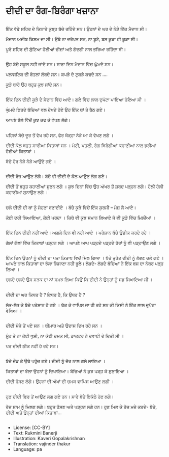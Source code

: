 # ਦੀਦੀ ਦਾ ਰੰਗ-ਬਿਰੰਗਾ ਖਜ਼ਾਨਾ

##
ਇੱਕ ਵੱਡੇ ਸ਼ਹਿਰ ਦੇ ਕਿਨਾਰੇ ਕੁਝ੍ਹ ਬੱਚੇ ਰਹਿੰਦੇ ਸਨ। ਉਹਨਾਂ ਦੇ ਘਰ ਦੇ ਨੇੜੇ ਇੱਕ ਮੈਦਾਨ ਸੀ।

ਮੈਦਾਨ ਅਜੀਬ ਕਿਸਮ ਦਾ ਸੀ। ਉਥੇ ਨਾ ਦਰੱਖਤ ਸਨ, ਨਾ ਬੂਟੇ, ਬਸ ਕੂੜਾ ਹੀ ਕੂੜਾ ਸੀ।

ਪੂਰੇ ਸ਼ਹਿਰ ਦੀ ਸੁੱਟਿਆ ਹੋਈਆਂ ਚੀਜ਼ਾਂ ਅਤੇ ਗੰਦਗੀ ਨਾਲ ਭਰਿਆ ਰਹਿੰਦਾ ਸੀ।

##
ਉਹ ਬੱਚੇ ਸਕੂਲ ਨਹੀ ਜਾਂਦੇ ਸਨ। ਸਾਰਾ ਦਿਨ ਮੈਦਾਨ ਵਿੱਚ ਘੁੰਮਦੇ ਸਨ।

ਪਲਾਸਟਿਕ ਦੀ ਬੋਤਲਾਂ ਲੱਬਦੇ ਸਨ। ਕਪੜੇ ਦੇ ਟੁਕੜੇ ਕਢਦੇ ਸਨ ....

ਕੂੜੇ ਬਾਰੇ ਉਹ ਬਹੁਤ ਕੁਝ ਜਾਂਦੇ ਸਨ।

##
ਇੱਕ ਦਿਨ ਦੀਦੀ ਕੂੜੇ ਦੇ ਮੈਦਾਨ ਵਿੱਚ ਆਏ। ਗਲੇ ਵਿੱਚ ਲਾਲ ਦੁਪੱਟਾ ਪਾਇਆ ਹੋਇਆ ਸੀ ।

ਘੁੰਮਦੇ ਫਿਰਦੇ ਬੱਚਿਆਂ ਵਲ ਦੇਖਦੇ ਹੋਏ ਉਹ ਇੱਕ ਥਾਂ ਤੇ ਬੈਠ ਗਏ।

ਆਪਣੇ ਝੋਲੇ ਵਿੱਚੋਂ ਕੁਝ ਕਢ ਕੇ ਵੇਖਣ ਲੱਗੇ।

##
ਪਹਿਲਾਂ ਬੱਚੇ ਦੂਰ ਤੋਂ ਵੇਖ ਰਹੇ ਸਨ, ਫੇਰ ਥੋੜ੍ਹਾ ਨੇੜੇ ਆ ਕੇ ਵੇਖਣ ਲਗੇ ।

ਦੀਦੀ ਕੋਲ ਬਹੁਤ ਸਾਰੀਆਂ ਕਿਤਾਬਾਂ ਸਨ । ਮੋਟੀ, ਪਤਲੀ, ਰੰਗ ਬਿਰੰਗੀਆਂ ਕਹਾਣੀਆਂ ਨਾਲ ਭਰੀਆਂ ਹੋਈਆਂ ਕਿਤਾਬਾਂ ।

ਬੱਚੇ ਹੋਰ ਨੇੜੇ ਨੇੜੇ ਆਉਂਦੇ ਗਏ ।

##
ਦੀਦੀ ਰੋਜ਼ ਆਉਣ ਲੱਗੇ। ਬੱਚੇ ਵੀ ਦੀਦੀ ਦੇ ਕੋਲ ਆਉਣ ਲੱਗ ਗਏ।

ਦੀਦੀ ਤੋਂ ਬਹੁਤ ਕਹਾਣੀਆਂ ਸੁਣਨ ਲਗੇ । ਕੁਝ ਦਿਨਾਂ ਵਿੱਚ ਉਹ ਅੱਖਰ ਤੋਂ ਸ਼ਬਦ ਪੜ੍ਹਨ ਲਗੇ। ਹੋਲੀਂ ਹੋਲੀ ਕਹਾਣੀਆਂ ਸੁਨਾਉਣ ਲਗੇ ।

##
ਚਲੋ ਦੀਦੀ ਦੀ ਥਾਂ ਨੂੰ ਸੋਹਣਾ ਬਣਾਈਏ । ਬੱਚੇ ਕੂੜੇ ਵਿਚੋਂ ਇੱਕ ਕੁਰਸੀ – ਮੇਜ਼ ਲੈ ਆਏ।

ਕੋਈ ਦਰੀ ਲਿਆਇਆ, ਕੋਈ ਪਰਦਾ । ਕਿਥੋ ਵੀ ਕੁਝ ਸਮਾਨ ਲਿਆਏ ਜੋ ਵੀ ਕੂੜੇ ਵਿੱਚ ਮਿਲੀਆਂ ।

##
ਇੱਕ ਦਿਨ ਦੀਦੀ ਨਹੀਂ ਆਏ। ਅਗਲੇ ਦਿਨ ਵੀ ਨਹੀ ਆਏ । ਪਰੇਸ਼ਾਨ ਬੱਚੇ ਉਡੀਕ ਕਰਦੇ ਰਹੇ ।

ਗੱਲਾਂ ਗੱਲਾਂ ਵਿੱਚ ਕਿਤਾਬਾਂ ਪੜ੍ਹਨ ਲਗੇ ।  ਆਪਣੇ ਆਪ ਪੜ੍ਹਦੇ ਪੜ੍ਹਦੇ ਹੋਰਾਂ ਨੂੰ ਵੀ ਪੜ੍ਹਾਉਣ ਲਗੇ ।

##
ਇੱਕ ਦਿਨ ਉਹਨਾਂ ਨੂੰ ਦੀਦੀ ਦਾ ਪਤਾ ਕ਼ਿਤਾਬ ਵਿਚੋਂ ਮਿਲ ਗਿਆ । ਬੱਚੇ ਤੁਰੰਤ ਦੀਦੀ ਨੂੰ ਲੱਭਣ ਚਲੇ ਗਏ । ਆਪਣੇ ਨਾਲ ਕਿਤਾਬਾਂ ਦਾ ਝੋਲਾ ਲਿਜਾਣਾ ਨਹੀ ਭੂਲੇ। ਲੱਭਦੇ- ਲੱਭਦੇ ਬੱਚਿਆਂ ਨੇ ਇੱਕ ਬਸ ਦਾ ਨੰਬਰ ਪੜ੍ਹ ਲਿਆ ।

ਚਲਦੇ ਚਲਦੇ ਉਸ ਸੜਕ ਦਾ ਨਾਂ ਸਮਝ ਲਿਆ ਕਿਉਂ ਕਿ ਦੀਦੀ ਨੇ ਉਨ੍ਹਾਂ ਨੂੰ ਸਭ ਸਿਖਾਇਆ ਸੀ ।

##
ਦੀਦੀ ਦਾ ਘਰ ਕਿਧਰ ਹੈ ? ਇਧਰ ਹੈ, ਕਿ ਉਧਰ ਹੈ ?

ਲੱਭ-ਲੱਭ ਕੇ ਬੱਚੇ ਪਰੇਸ਼ਾਨ ਹੋ ਗਏ । ਥੱਕ ਕੇ ਵਾਪਿਸ ਜਾ ਹੀ ਰਹੇ ਸਨ ਕੀ ਕਿਸੀ ਨੇ ਇੱਕ ਲਾਲ ਦੁਪੱਟਾ ਵੇਖਿਆ ।

##
ਦੀਦੀ ਮੰਜੇ ਤੇਂ ਪਏ ਸਨ । ਬੀਮਾਰ ਅਤੇ ਉਦਾਸ ਦਿਖ ਰਹੇ ਸਨ ।

ਮੂੰਹ ਤੇ ਨਾ ਕੋਈ ਖੁਸ਼ੀ, ਨਾ ਕੋਈ ਚਮਕ ਸੀ, ਡਾਕਟਰ ਨੇ ਦਵਾਈ ਦੇ ਦਿਤੀ ਸੀ ।

ਪਰ ਦੀਦੀ ਠੀਕ ਨਹੀਂ ਹੋ ਰਹੇ ਸਨ।

##
ਬੱਚੇ ਦੌੜ ਕੇ ਉਥੇ ਪਹੁੰਚ ਗਏ। ਦੀਦੀ ਨੂੰ ਜ਼ੋਰ ਨਾਲ ਗਲੇ ਲਾਇਆ ।

ਕਿਤਾਬਾਂ ਦਾ ਝੋਲਾ ਉਹਨਾਂ ਨੂੰ ਦਿਖਾਇਆ। ਬੱਚਿਆਂ ਨੇ ਕੁਝ ਪੜ੍ਹ ਕੇ ਸੁਣਾਇਆ ।

ਦੀਦੀ ਹੱਸਣ ਲੱਗੇ। ਉਹਨਾਂ ਦੀ ਅੱਖਾਂ ਦੀ ਚਮਕ ਵਾਪਿਸ ਆਉਣ ਲਗੀ ।

##
ਹੁਣ ਦੀਦੀ ਫਿਰ ਤੋਂ ਆਉਣ ਲਗ ਗਏ ਹਨ। ਸਾਰੇ ਬੱਚੇ ਇਕੱਠੇ ਹੋਣ ਲਗੇ।

ਰੋਜ਼ ਸ਼ਾਮ ਨੂੰ ਮਿਲਣ ਲਗੇ। ਬਹੁਤ ਹੱਸਣ ਅਤੇ ਪੜ੍ਹਨ ਲਗੇ ਹਨ। ਹੁਣ ਮਿਲ ਕੇ ਰੋਜ਼ ਮਜ਼ੇ ਕਰਦੇ- ਬੱਚੇ, ਦੀਦੀ ਅਤੇ ਉਨ੍ਹਾਂ ਦੀਆਂ ਕਿਤਾਬਾਂ...

##
* License: [CC-BY]
* Text: Rukmini Banerji
* Illustration: Kaveri Gopalakrishnan
* Translation: vajinder thakur
* Language: pa
